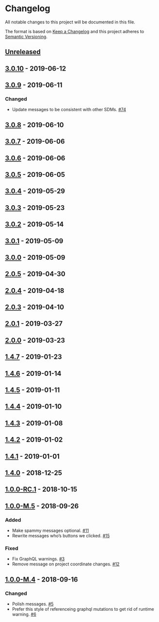 # Changelog

All notable changes to this project will be documented in this file.

The format is based on [Keep a Changelog](http://keepachangelog.com/)
and this project adheres to [Semantic Versioning](http://semver.org/).

## [Unreleased](https://github.com/atomist/sdm-pack-fingerprints/compare/3.0.10...HEAD)

## [3.0.10](https://github.com/atomist/sdm-pack-fingerprints/compare/3.0.9...3.0.10) - 2019-06-12

## [3.0.9](https://github.com/atomist/sdm-pack-fingerprints/compare/3.0.8...3.0.9) - 2019-06-11

### Changed

-   Update messages to be consistent with other SDMs. [#74](https://github.com/atomist/sdm-pack-fingerprints/issues/74)

## [3.0.8](https://github.com/atomist/sdm-pack-fingerprints/compare/3.0.7...3.0.8) - 2019-06-10

## [3.0.7](https://github.com/atomist/sdm-pack-fingerprints/compare/3.0.6...3.0.7) - 2019-06-06

## [3.0.6](https://github.com/atomist/sdm-pack-fingerprints/compare/3.0.5...3.0.6) - 2019-06-06

## [3.0.5](https://github.com/atomist/sdm-pack-fingerprints/compare/3.0.4...3.0.5) - 2019-06-05

## [3.0.4](https://github.com/atomist/sdm-pack-fingerprints/compare/3.0.3...3.0.4) - 2019-05-29

## [3.0.3](https://github.com/atomist/sdm-pack-fingerprints/compare/3.0.2...3.0.3) - 2019-05-23

## [3.0.2](https://github.com/atomist/sdm-pack-fingerprints/compare/3.0.1...3.0.2) - 2019-05-14

## [3.0.1](https://github.com/atomist/sdm-pack-fingerprints/compare/3.0.0...3.0.1) - 2019-05-09

## [3.0.0](https://github.com/atomist/sdm-pack-fingerprints/compare/2.0.5...3.0.0) - 2019-05-09

## [2.0.5](https://github.com/atomist/sdm-pack-fingerprints/compare/2.0.4...2.0.5) - 2019-04-30

## [2.0.4](https://github.com/atomist/sdm-pack-fingerprints/compare/2.0.3...2.0.4) - 2019-04-18

## [2.0.3](https://github.com/atomist/sdm-pack-fingerprints/compare/2.0.1...2.0.3) - 2019-04-10

## [2.0.1](https://github.com/atomist/sdm-pack-fingerprints/compare/2.0.0...2.0.1) - 2019-03-27

## [2.0.0](https://github.com/atomist/sdm-pack-fingerprints/compare/1.4.7...2.0.0) - 2019-03-23

## [1.4.7](https://github.com/atomist/sdm-pack-fingerprints/compare/1.4.6...1.4.7) - 2019-01-23

## [1.4.6](https://github.com/atomist/sdm-pack-fingerprints/compare/1.4.5...1.4.6) - 2019-01-14

## [1.4.5](https://github.com/atomist/sdm-pack-fingerprints/compare/1.4.4...1.4.5) - 2019-01-11

## [1.4.4](https://github.com/atomist/sdm-pack-fingerprints/compare/1.4.3...1.4.4) - 2019-01-10

## [1.4.3](https://github.com/atomist/sdm-pack-fingerprints/compare/1.4.2...1.4.3) - 2019-01-08

## [1.4.2](https://github.com/atomist/sdm-pack-fingerprints/compare/1.4.1...1.4.2) - 2019-01-02

## [1.4.1](https://github.com/atomist/sdm-pack-fingerprints/compare/1.4.0...1.4.1) - 2019-01-01

## [1.4.0](https://github.com/atomist/sdm-pack-fingerprints/compare/1.0.0-RC.1...1.4.0) - 2018-12-25

## [1.0.0-RC.1](https://github.com/atomist/sdm-pack-fingerprints/compare/1.0.0-M.5...1.0.0-RC.1) - 2018-10-15

## [1.0.0-M.5](https://github.com/atomist/sdm-pack-fingerprints/compare/1.0.0-M.4...1.0.0-M.5) - 2018-09-26

### Added

-   Make spammy messages optional. [#11](https://github.com/atomist/sdm-pack-fingerprints/issues/11)
-   Rewrite messages who’s buttons we clicked. [#15](https://github.com/atomist/sdm-pack-fingerprints/issues/15)

### Fixed

-   Fix GraphQL warnings. [#3](https://github.com/atomist/sdm-pack-fingerprints/issues/3)
-   Remove message on project coordinate changes. [#12](https://github.com/atomist/sdm-pack-fingerprints/issues/12)

## [1.0.0-M.4](https://github.com/atomist/sdm-pack-fingerprints/tree/1.0.0-M.4) - 2018-09-16

### Changed

-   Polish messages. [#5](https://github.com/atomist/sdm-pack-fingerprints/issues/5)
-   Prefer this style of referenceing graphql mutations to get rid of runtime warning. [#6](https://github.com/atomist/sdm-pack-fingerprints/issues/6)
